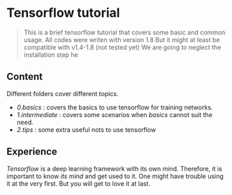 # Tensorflow tutorial

> This is a brief tensorflow tutorial that covers some basic and common usage. 
> All codes were writen with version 1.8 
> But it might at least be compatible with v1.4-1.8 (not tested yet) 
> We are going to neglect the installation step he 


## Content

Different folders cover different topics.
- _0.basics_ : covers the basics to use tensorflow for training networks.
- _1.intermediate_ : covers some scenarios when _basics_ cannot suit the need.
- _2.tips_   : some extra useful nots to use tensorflow


## Experience

_Tensorflow_ is a deep learning framework with its own mind. Therefore, it is important to know _its mind_ and get used to it. One might have trouble using it at the very first. But you will get to love it at last.